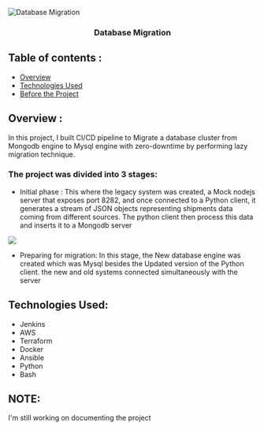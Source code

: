 <p align="center">

  ![Database Migration](https://storage.googleapis.com/gweb-cloudblog-publish/images/databases_8QOVRPF.max-2600x2600.jpg)

  </a>
</p>

<h3 align="center">Database Migration</h3>

## Table of contents :
- [Overview](#overview)
- [Technologies Used](#technologies-used)
- [Before the Project](#before-the-project)


## Overview :
 In this project, I built CI/CD pipeline to Migrate a database cluster from Mongodb engine to Mysql engine with zero-downtime by performing lazy migration technique.

### The project was divided into 3 stages:
* Initial phase :
 This where the legacy system was created, a Mock nodejs server that exposes port 8282, and once connected to a Python client, it generates a stream of JSON objects representing shipments data coming from different sources. The python client then  process this data and inserts it to a Mongodb server

![](https://user-images.githubusercontent.com/69608603/224844935-000f3b79-b771-4155-9363-260db501c665.png)

* Preparing for migration:
In this stage, the New database engine was created which was Mysql besides the Updated version of the Python client. the new and old systems connected  simultaneously with the server


## Technologies Used:
- Jenkins
- AWS
- Terraform
- Docker
- Ansible
- Python
- Bash



## NOTE:
 I'm still working on documenting the project








